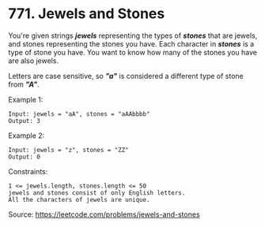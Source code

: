 # 771. Jewels and Stones

You're given strings ***jewels*** representing the types of ***stones*** that are jewels, and stones representing the stones you have. Each character in ***stones*** is a type of stone you have. You want to know how many of the stones you have are also jewels.

Letters are case sensitive, so ***"a"*** is considered a different type of stone from ***"A"***.

Example 1:

```
Input: jewels = "aA", stones = "aAAbbbb"
Output: 3
```

Example 2:

```
Input: jewels = "z", stones = "ZZ"
Output: 0
```

Constraints:

```
1 <= jewels.length, stones.length <= 50
jewels and stones consist of only English letters.
All the characters of jewels are unique.
```

Source:
https://leetcode.com/problems/jewels-and-stones
